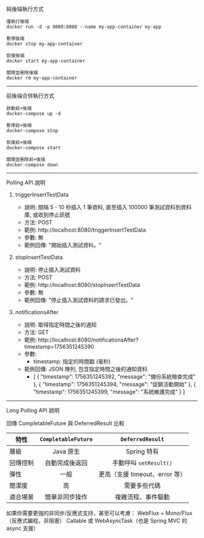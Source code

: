 純後端執行方式

    僅執行後端
    docker run -d -p 8080:8080 --name my-app-container my-app
    
    暫停後端
    docker stop my-app-container
    
    恢復後端
    docker start my-app-container
    
    關閉並刪除後端
    docker rm my-app-container

---------------------------------------------------
前後端合併執行方式

    啟動前+後端
    docker-compose up -d
    
    暫停前+後端
    docker-compose stop
    
    恢復前+後端
    docker-compose start
    
    關閉並刪除前+後端
    docker-compose down

---------------------------------------------------

Polling API 說明
1. triggerInsertTestData
    - 說明: 間隔 5 - 10 秒插入 1 筆資料, 直至插入 100000 筆測試資料到資料庫, 或收到停止訊號
    - 方法: POST
    - 範例: http://localhost:8080/triggerInsertTestData
    - 參數: 無
    - 範例回傳: "開始插入測試資料。"

2. stopInsertTestData
    - 說明: 停止插入測試資料
    - 方法: POST
    - 範例: http://localhost:8080/stopInsertTestData
    - 參數: 無
    - 範例回傳: "停止插入測試資料的請求已發出。"

2. notificationsAfter
   - 說明: 取得指定時間之後的通知
   - 方法: GET
   - 範例: http://localhost:8080/notificationsAfter?timestamp=1756351245390
   - 參數:
     - timestamp: 指定的時間戳 (毫秒)
   - 範例回傳: JSON 陣列, 包含指定時間之後的通知資料
     - [
         {
            "timestamp": 1756351245392,
            "message": "備份系統檢查完成"
         },
         {
            "timestamp": 1756351245394,
            "message": "促銷活動開始"
         },
         {
            "timestamp": 1756351245399,
            "message": "系統維護完成"
         }
       ]

---------------------------------------------------

Long Polling API 說明





回傳 CompletableFuture 與 DeferredResult 比較

|  特性   | `CompletableFuture`  | `DeferredResult` |
|  ----  | :----:  | :---: |
| 層級  | Java 原生 | Spring 特有 |
| 回傳控制  | 自動完成後返回 | 手動呼叫 `setResult()` |
| 彈性  | 一般 | 更高（支援 timeout、error 等） |
| 簡潔度  | 高 | 需要多些代碼 |
| 適合場景  | 簡單非同步操作 | 複雜流程、事件驅動 |


如果你需要更強的非同步/反應式支持，甚至可以考慮：
WebFlux + Mono/Flux（反應式編程，非阻塞）
Callable 或 WebAsyncTask（也是 Spring MVC 的 async 支援）